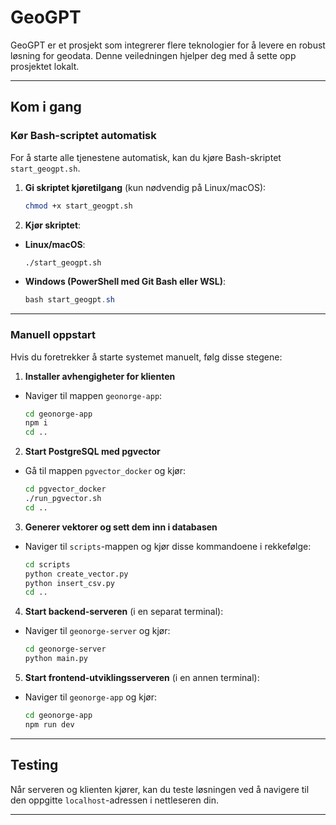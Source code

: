 # GeoGPT

GeoGPT er et prosjekt som integrerer flere teknologier for å levere en robust løsning for geodata. Denne veiledningen hjelper deg med å sette opp prosjektet lokalt.

---

## Kom i gang

### Kør Bash-scriptet automatisk
For å starte alle tjenestene automatisk, kan du kjøre Bash-skriptet `start_geogpt.sh`.

1. **Gi skriptet kjøretilgang** (kun nødvendig på Linux/macOS):
   ```bash
   chmod +x start_geogpt.sh
   ```

2. **Kjør skriptet**:
  - **Linux/macOS**:
    ```bash
    ./start_geogpt.sh
    ```
  - **Windows (PowerShell med Git Bash eller WSL)**:
    ```powershell
    bash start_geogpt.sh
    ```

---

### Manuell oppstart
Hvis du foretrekker å starte systemet manuelt, følg disse stegene:

1. **Installer avhengigheter for klienten**
  - Naviger til mappen `geonorge-app`:
    ```bash
    cd geonorge-app
    npm i
    cd ..
    ```

2. **Start PostgreSQL med pgvector**
  - Gå til mappen `pgvector_docker` og kjør:
    ```bash
    cd pgvector_docker
    ./run_pgvector.sh
    cd ..
    ```

3. **Generer vektorer og sett dem inn i databasen**
  - Naviger til `scripts`-mappen og kjør disse kommandoene i rekkefølge:
    ```bash
    cd scripts
    python create_vector.py
    python insert_csv.py
    cd ..
    ```

4. **Start backend-serveren** (i en separat terminal):
  - Naviger til `geonorge-server` og kjør:
    ```bash
    cd geonorge-server
    python main.py
    ```

5. **Start frontend-utviklingsserveren** (i en annen terminal):
  - Naviger til `geonorge-app` og kjør:
    ```bash
    cd geonorge-app
    npm run dev
    ```

---

## Testing
Når serveren og klienten kjører, kan du teste løsningen ved å navigere til den oppgitte `localhost`-adressen i nettleseren din.

---

